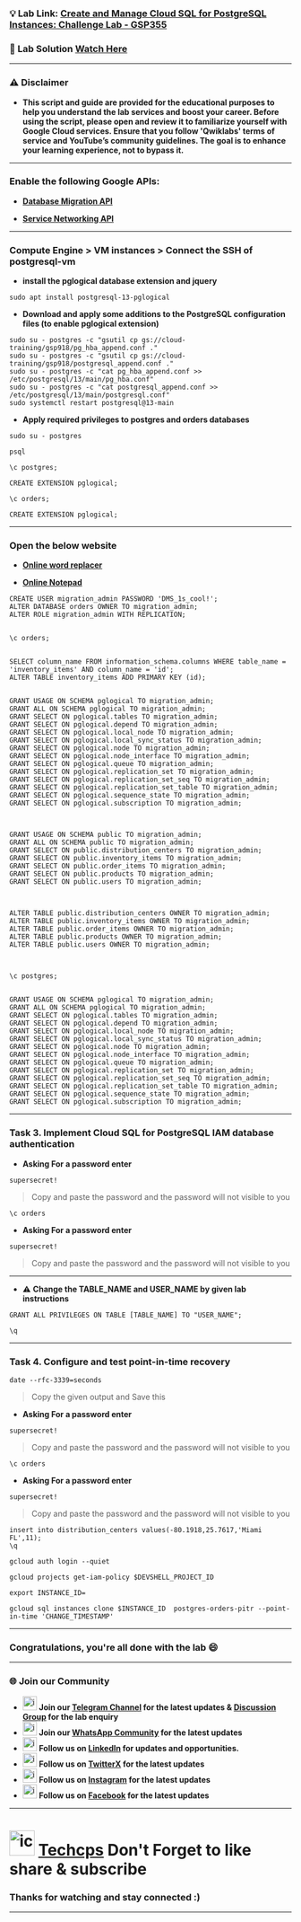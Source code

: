
### 💡 Lab Link: [Create and Manage Cloud SQL for PostgreSQL Instances: Challenge Lab - GSP355](https://www.cloudskillsboost.google/focuses/23465?parent=catalog)

### 🚀 Lab Solution [Watch Here](https://www.youtube.com/@techcps)

---

### ⚠️ Disclaimer
- **This script and guide are provided for  the educational purposes to help you understand the lab services and boost your career. Before using the script, please open and review it to familiarize yourself with Google Cloud services. Ensure that you follow 'Qwiklabs' terms of service and YouTube’s community guidelines. The goal is to enhance your learning experience, not to bypass it.**
 
---

### Enable the following Google APIs:

- **[Database Migration API](https://console.cloud.google.com/marketplace/product/google/datamigration.googleapis.com?q=search&referrer=search&project=)**

- **[Service Networking API](https://console.cloud.google.com/marketplace/product/google/servicenetworking.googleapis.com?q=search&referrer=search&project=)**
---

### Compute Engine > VM instances > Connect the SSH of postgresql-vm

- **install the pglogical database extension and jquery**
```
sudo apt install postgresql-13-pglogical
```

- **Download and apply some additions to the PostgreSQL configuration files (to enable pglogical extension)**
```
sudo su - postgres -c "gsutil cp gs://cloud-training/gsp918/pg_hba_append.conf ."
sudo su - postgres -c "gsutil cp gs://cloud-training/gsp918/postgresql_append.conf ."
sudo su - postgres -c "cat pg_hba_append.conf >> /etc/postgresql/13/main/pg_hba.conf"
sudo su - postgres -c "cat postgresql_append.conf >> /etc/postgresql/13/main/postgresql.conf"
sudo systemctl restart postgresql@13-main
```

- **Apply required privileges to postgres and orders databases**

```
sudo su - postgres
```

```
psql
```

```
\c postgres;
```

```
CREATE EXTENSION pglogical;
```

```
\c orders;
```

```
CREATE EXTENSION pglogical;
```
---

### Open the below website

- **[Online word replacer](https://textcompare.io/word-replacer)**

- **[Online Notepad](https://www.rapidtables.com/tools/notepad.html)**


```
CREATE USER migration_admin PASSWORD 'DMS_1s_cool!';
ALTER DATABASE orders OWNER TO migration_admin;
ALTER ROLE migration_admin WITH REPLICATION;


\c orders;


SELECT column_name FROM information_schema.columns WHERE table_name = 'inventory_items' AND column_name = 'id';
ALTER TABLE inventory_items ADD PRIMARY KEY (id);


GRANT USAGE ON SCHEMA pglogical TO migration_admin;
GRANT ALL ON SCHEMA pglogical TO migration_admin;
GRANT SELECT ON pglogical.tables TO migration_admin;
GRANT SELECT ON pglogical.depend TO migration_admin;
GRANT SELECT ON pglogical.local_node TO migration_admin;
GRANT SELECT ON pglogical.local_sync_status TO migration_admin;
GRANT SELECT ON pglogical.node TO migration_admin;
GRANT SELECT ON pglogical.node_interface TO migration_admin;
GRANT SELECT ON pglogical.queue TO migration_admin;
GRANT SELECT ON pglogical.replication_set TO migration_admin;
GRANT SELECT ON pglogical.replication_set_seq TO migration_admin;
GRANT SELECT ON pglogical.replication_set_table TO migration_admin;
GRANT SELECT ON pglogical.sequence_state TO migration_admin;
GRANT SELECT ON pglogical.subscription TO migration_admin;



GRANT USAGE ON SCHEMA public TO migration_admin;
GRANT ALL ON SCHEMA public TO migration_admin;
GRANT SELECT ON public.distribution_centers TO migration_admin;
GRANT SELECT ON public.inventory_items TO migration_admin;
GRANT SELECT ON public.order_items TO migration_admin;
GRANT SELECT ON public.products TO migration_admin;
GRANT SELECT ON public.users TO migration_admin;



ALTER TABLE public.distribution_centers OWNER TO migration_admin;
ALTER TABLE public.inventory_items OWNER TO migration_admin;
ALTER TABLE public.order_items OWNER TO migration_admin;
ALTER TABLE public.products OWNER TO migration_admin;
ALTER TABLE public.users OWNER TO migration_admin;



\c postgres;


GRANT USAGE ON SCHEMA pglogical TO migration_admin;
GRANT ALL ON SCHEMA pglogical TO migration_admin;
GRANT SELECT ON pglogical.tables TO migration_admin;
GRANT SELECT ON pglogical.depend TO migration_admin;
GRANT SELECT ON pglogical.local_node TO migration_admin;
GRANT SELECT ON pglogical.local_sync_status TO migration_admin;
GRANT SELECT ON pglogical.node TO migration_admin;
GRANT SELECT ON pglogical.node_interface TO migration_admin;
GRANT SELECT ON pglogical.queue TO migration_admin;
GRANT SELECT ON pglogical.replication_set TO migration_admin;
GRANT SELECT ON pglogical.replication_set_seq TO migration_admin;
GRANT SELECT ON pglogical.replication_set_table TO migration_admin;
GRANT SELECT ON pglogical.sequence_state TO migration_admin;
GRANT SELECT ON pglogical.subscription TO migration_admin;
```

---

### Task 3. Implement Cloud SQL for PostgreSQL IAM database authentication

- **Asking For a password enter**

```
supersecret!
```
> Copy and paste the password and the password will not visible to you

```
\c orders
```

- **Asking For a password enter**
```
supersecret!
```
> Copy and paste the password and the password will not visible to you

---

- ⚠️ **Change the TABLE_NAME and USER_NAME by given lab instructions**
```
GRANT ALL PRIVILEGES ON TABLE [TABLE_NAME] TO "USER_NAME";

\q
```

---

### Task 4. Configure and test point-in-time recovery

```
date --rfc-3339=seconds
```
> Copy the given output and Save this

- **Asking For a password enter**
```
supersecret!
```
> Copy and paste the password and the password will not visible to you


```
\c orders
```

- **Asking For a password enter**
```
supersecret!
```
> Copy and paste the password and the password will not visible to you

```
insert into distribution_centers values(-80.1918,25.7617,'Miami FL',11);
\q
```

```
gcloud auth login --quiet

gcloud projects get-iam-policy $DEVSHELL_PROJECT_ID
```


```
export INSTANCE_ID=
```

```
gcloud sql instances clone $INSTANCE_ID  postgres-orders-pitr --point-in-time 'CHANGE_TIMESTAMP'
```

---

### Congratulations, you're all done with the lab 😄

---

### 🌐 Join our Community

- <img src="https://github.com/user-attachments/assets/a4a4b767-151c-461d-bca1-da6d4c0cd68a" alt="icon" width="25" height="25"> **Join our [Telegram Channel](https://t.me/Techcps) for the latest updates & [Discussion Group](https://t.me/Techcpschat) for the lab enquiry**
- <img src="https://github.com/user-attachments/assets/aa10b8b2-5424-40bc-8911-7969f29f6dae" alt="icon" width="25" height="25"> **Join our [WhatsApp Community](https://whatsapp.com/channel/0029Va9nne147XeIFkXYv71A) for the latest updates**
- <img src="https://github.com/user-attachments/assets/b9da471b-2f46-4d39-bea9-acdb3b3a23b0" alt="icon" width="25" height="25"> **Follow us on [LinkedIn](https://www.linkedin.com/company/techcps/) for updates and opportunities.**
- <img src="https://github.com/user-attachments/assets/a045f610-775d-432a-b171-97a2d19718e2" alt="icon" width="25" height="25"> **Follow us on [TwitterX](https://twitter.com/Techcps_/) for the latest updates**
- <img src="https://github.com/user-attachments/assets/84e23456-7ed3-402a-a8a9-5d2fb5b44849" alt="icon" width="25" height="25"> **Follow us on [Instagram](https://instagram.com/techcps/) for the latest updates**
- <img src="https://github.com/user-attachments/assets/fc77ddc4-5b3b-42a9-a8da-e5561dce0c70" alt="icon" width="25" height="25"> **Follow us on [Facebook](https://facebook.com/techcps/) for the latest updates**

---

# <img src="https://github.com/user-attachments/assets/6ee41001-c795-467c-8d96-06b56c246b9c" alt="icon" width="45" height="45"> [Techcps](https://www.youtube.com/@techcps) Don't Forget to like share & subscribe

### Thanks for watching and stay connected :)
---
